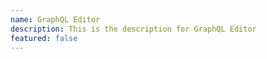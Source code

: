 ```yaml
---
name: GraphQL Editor
description: This is the description for GraphQL Editor
featured: false
---
```

